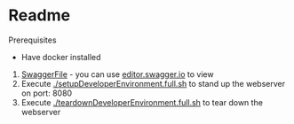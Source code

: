# Readme

Prerequisites 
- Have docker installed

1. [SwaggerFile](api/swagger_training.yaml) - you can use [editor.swagger.io](editor.swagger.io) to view
1. Execute [./setupDeveloperEnvironment.full.sh](setupDeveloperEnvironment.full.sh) to stand up the webserver on port: 8080
1. Execute [./teardownDeveloperEnvironment.full.sh](teardownDeveloperEnvironment.full.sh) to tear down the webserver
